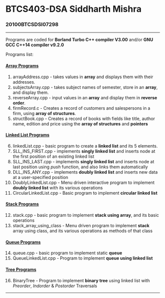 # BTCS403-DSA Siddharth Mishra
<h3>20100BTCSDSI07298 </h3> <hr>

Programs are coded for **Borland Turbo C++ compiler V3.00** and/or **GNU GCC C++14 compiler v9.2.0**

Programs list:

#### [Array Programs](/Array%20Programs) 

1. arrayAddress.cpp - takes values in **array** and displays them with their addresses.
2. subjectsArray.cpp - takes subject names of semester, store in an **array**, and display them.
3. reverseArray.cpp - input values in an **array** and display them in **reverse order**.
4. firmRecord.c - Creates a record of customers and salespersons in a firm, using **array of structures**.
5. structBook.cpp - Creates a record of books with fields like title, author name, edition and price using the **array of structures** and **pointers**

#### [Linked List Programs](/Linked%20List)

6. linkedList.cpp - basic program to create a **linked list** and its 5 elements.
7. SLL_INS_FIRST.cpp - implements **singly linked list** and inserts node at the first position of an existing linked list
8. SLL_INS_LAST.cpp - implements **singly linked list** and inserts node at last position using _push_ function, and also links them automatically
9. DLL_INS_ANY.cpp - implements **doubly linked list** and inserts new data at a user-specified position
10. DoublyLinkedList.cpp - Menu driven interactive program to implement **doubly linked list** with its various operations
11. CircularLinkedList.cpp - Basic program to implement **circular linked list**

#### [Stack Programs](/Stack) 

12. stack.cpp - basic program to implement **stack using array**, and its basic operations
13. stack_array_using_class - Menu driven program to implement **stack** array using class, and its various operations as methods of that class

#### [Queue Programs](/Queue)

14. queue.cpp - basic program to implement static **queue**
15. QueueLinkedList.cpp - Program to implement **queue using linked list**

#### [Tree Programs](/Tree)

16. BinaryTree - Program to implement **binary tree** using linked list with _Preorder_, _Indorder_ & _Postorder_ Traversals

<hr>

